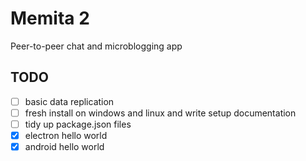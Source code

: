 # Memita 2

Peer-to-peer chat and microblogging app

## TODO

- [ ] basic data replication
- [ ] fresh install on windows and linux and write setup documentation
- [ ] tidy up package.json files
- [x] electron hello world
- [x] android hello world